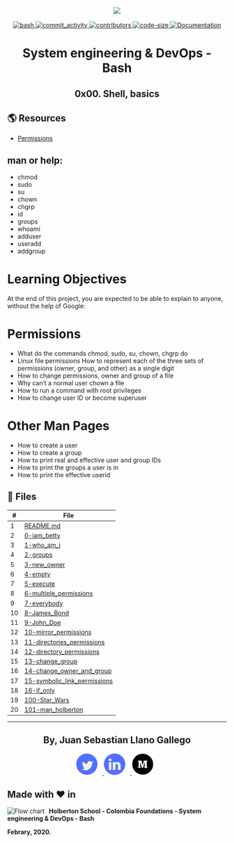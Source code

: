 <p align="center">
     <p align="center">
          <img src="https://www.holbertonschool.com/holberton-logo.png" width="360"/>
     </p>
     <p align="center">
          <a href="https://github.com/ellerbrock/open-source-badges/">
               <img alt="bash" src="https://badges.frapsoft.com/bash/v1/bash.png?v=103" target="_blank" />
          </a>
          <a href="https://github.com/llanojs/holberton-system_engineering-devops/commits/master">
               <img alt="commit_activity" src="https://img.shields.io/github/commit-activity/y/llanojs/holberton-system_engineering-devops" target="_blank" />
          </a>
          <a href="https://github.com/llanojs/holberton-system_engineering-devops/graphs/contributors">
               <img alt="contributors" src="https://img.shields.io/github/contributors/llanojs/holberton-system_engineering-devops" target="_blank" />
          </a>
          <a href="https://github.com/llanojs/holberton-system_engineering-devops" target="_blank">
               <img alt="code-size" src="https://img.shields.io/github/languages/code-size/llanojs/holberton-system_engineering-devops" />
          </a>
          <a href="https://github.com/llanojs/holberton-system_engineering-devops" target="_blank">
               <img alt="Documentation" src="https://img.shields.io/badge/documentation-yes-brightgreen.svg" />
          </a>
     </p>
</p>

<h1 align="center">System engineering & DevOps - Bash </h1>
<h2 align="center">0x00. Shell, basics </h2>

## :earth_americas: Resources  

* [Permissions](http://linuxcommand.org/lc3_lts0090.php)


## man or help:


*    chmod
*    sudo
*    su
*    chown
*    chgrp
*    id
*    groups
*    whoami
*    adduser
*    useradd
*    addgroup

# Learning Objectives

At the end of this project, you are expected to be able to explain to anyone, without the help of Google:

# Permissions

* What do the commands chmod, sudo, su, chown, chgrp do
* Linux file permissions
How to represent each of the three sets of permissions (owner, group, and other) as a single digit
* How to change permissions, owner and group of a file
* Why can’t a normal user chown a file
* How to run a command with root privileges
* How to change user ID or become superuser

# Other Man Pages

* How to create a user
* How to create a group
* How to print real and effective user and group IDs
* How to print the groups a user is in
* How to print the effective userid

## :memo: Files 
#|File
---|---
1|[README.md](./README.md) 
2|[0-iam_betty](./0-iam_betty)
3|[1-who_am_i](./1-who_am_i)
4|[2-groups](./2-groups)
5|[3-new_owner](./3-new_owner)
6|[4-empty](./4-empty)
7|[5-execute](./5-execute)
8|[6-multiple_permissions](./6-multiple_permissions)
9|[7-everybody](./7-everybody)
10|[8-James_Bond](./8-James_Bond)
11|[9-John_Doe](./9-John_Doe)
12|[10-mirror_permissions](./10-mirror_permissions)
13|[11-directories_permissions](./11-directories_permissions)
14|[12-directory_permissions](./12-directory_permissions)
15|[13-change_group](./13-change_group)
16|[14-change_owner_and_group](./14-change_owner_and_group)
17|[15-symbolic_link_permissions](./15-symbolic_link_permissions)
18|[16-if_only](./16-if_only)
19|[100-Star_Wars](./100-Star_Wars)
20|[101-man_holberton](./101-man_holberton)


---

<p align="center">
    <h2 align="center">By, Juan Sebastian Llano Gallego</h2>
      <p align="center">
        <a href="https://twitter.com/llanoJS" target="_blank">
            <img alt="twitter_page" src="https://raw.githubusercontent.com/EckoJuan/Readme_template/master/images/twitter.png" style="float: center; margin-right: 10px" height="50" width="50">
        </a>
        <a href="https://www.linkedin.com/in/juansllano/" target="_blank">
            <img alt="linkedin_page" src="https://raw.githubusercontent.com/EckoJuan/Readme_template/master/images/linkedin.png" style="float: center; margin-right: 10px" height="50"  width="50">
        </a>
        <a href="https://medium.com/@juanllano93" target="_blank">
            <img alt="medium_page" src="https://raw.githubusercontent.com/EckoJuan/Readme_template/master/images/medium.png" style="float: center; margin-right: 10px" height="50" width="50">
        </a>
      </p>
</p>

## Made with :heart: in
<img src="https://www.holbertonschool.com/holberton-logo.png"
     alt="Flow chart"
     style="float: left; margin-right: 10px;">

**Holberton School - Colombia**
**Foundations - System engineering & DevOps - Bash**

**Febrary, 2020.**